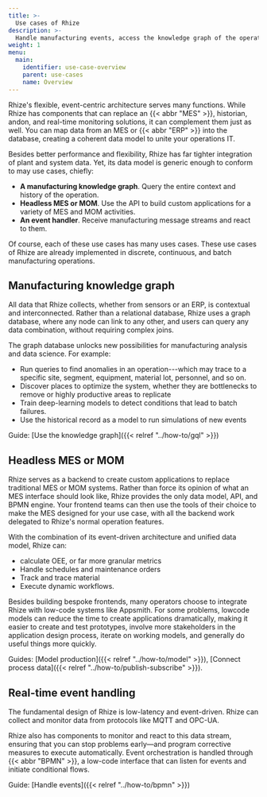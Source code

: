```yaml
---
title: >-
  Use cases of Rhize
description: >-
  Handle manufacturing events, access the knowledge graph of the operation, build custom MOM applications. 
weight: 1
menu:
  main:
    identifier: use-case-overview
    parent: use-cases
    name: Overview
---
```


Rhize's flexible, event-centric architecture serves many functions.
While Rhize has components that can replace an {{< abbr "MES" >}}, historian, andon, and real-time monitoring solutions,
it can complement them just as well.
You can map data from an MES or {{< abbr "ERP" >}} into the database, creating a coherent data model to unite your operations IT.

Besides better performance and flexibility, Rhize has far tighter integration of plant and system data.
Yet, its data model is generic enough to conform to may use cases, chiefly:
- **A manufacturing knowledge graph**. Query the entire context and history of the operation.
- **Headless MES or MOM**. Use the API to build custom applications for a variety of MES and MOM activities.
- **An event handler**. Receive manufacturing message streams and react to them.

Of course, each of these use cases has many uses cases.
These use cases of Rhize are already implemented in discrete, continuous, and batch manufacturing operations.

## Manufacturing knowledge graph

All data that Rhize collects, whether from sensors or an ERP, is contextual and interconnected. Rather than a relational database, Rhize uses a graph database, where any node can link to any other, and users can query any data combination, without requiring complex joins.

The graph database unlocks new possibilities for manufacturing analysis and data science.
For example:
- Run queries to find anomalies in an operation---which may trace to a specific site, segment, equipment, material lot, personnel, and so on.
- Discover places to optimize the system, whether they are bottlenecks to remove or highly productive areas to replicate
- Train deep-learning models to detect conditions that lead to batch failures.
- Use the historical record as a model to run simulations of new events

Guide: [Use the knowledge graph]({{< relref "../how-to/gql" >}})

## Headless MES or MOM

Rhize serves as a backend to create custom applications to replace traditional MES or MOM systems.
Rather than force its opinion of what an MES interface should look like, Rhize provides the only data model, API, and BPMN engine.
Your frontend teams can then use the tools of their choice to make the MES designed for your use case, with all the backend work delegated to Rhize's normal operation features.


With the combination of its event-driven architecture and unified data model, Rhize can:
- calculate OEE, or far more granular metrics
- Handle schedules and maintenance orders
- Track and trace material
- Execute dynamic workflows.

Besides building bespoke frontends, many operators choose to integrate Rhize with low-code systems like Appsmith.
For some problems, lowcode models can reduce the time to create applications dramatically, making it easier to create and test prototypes, involve more stakeholders in the application design process, iterate on working models, and generally do useful things more quickly.

Guides: [Model production]({{< relref "../how-to/model" >}}), [Connect process data]({{< relref "../how-to/publish-subscribe" >}}).

## Real-time event handling

The fundamental design of Rhize is low-latency and event-driven.
Rhize can collect and monitor data from protocols like MQTT and OPC-UA.

Rhize also has components to monitor and react to this data stream, ensuring that you can stop problems early&mdash;and program corrective measures to execute automatically.
Event orchestration is handled through {{< abbr "BPMN" >}}, a low-code interface that can listen for events and initiate conditional flows.

Guide: [Handle events]({{< relref "../how-to/bpmn" >}})
